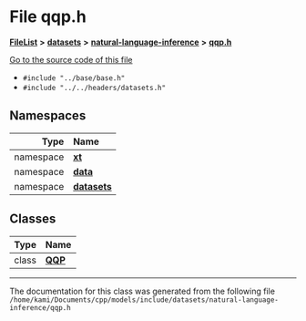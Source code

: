 

# File qqp.h



[**FileList**](files.md) **>** [**datasets**](dir_29ff4802398ba4a572b958e731c7adb4.md) **>** [**natural-language-inference**](dir_cecfbd08ba907cb0c98c6ffe5c1549f6.md) **>** [**qqp.h**](qqp_8h.md)

[Go to the source code of this file](qqp_8h_source.md)



* `#include "../base/base.h"`
* `#include "../../headers/datasets.h"`













## Namespaces

| Type | Name |
| ---: | :--- |
| namespace | [**xt**](namespacext.md) <br> |
| namespace | [**data**](namespacext_1_1data.md) <br> |
| namespace | [**datasets**](namespacext_1_1data_1_1datasets.md) <br> |


## Classes

| Type | Name |
| ---: | :--- |
| class | [**QQP**](classxt_1_1data_1_1datasets_1_1QQP.md) <br> |



















































------------------------------
The documentation for this class was generated from the following file `/home/kami/Documents/cpp/models/include/datasets/natural-language-inference/qqp.h`

